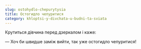 ```yaml
---
slug: ostohydlo-chepurytysia
title: Остогидло чепуритися
category: khloptsi-y-divchata-u-budni-ta-sviata
---
```

Крутиться дівчина перед дзеркалом і каже:

— Хоч би швидше заміж вийти, так уже остогидло чепуритися!
